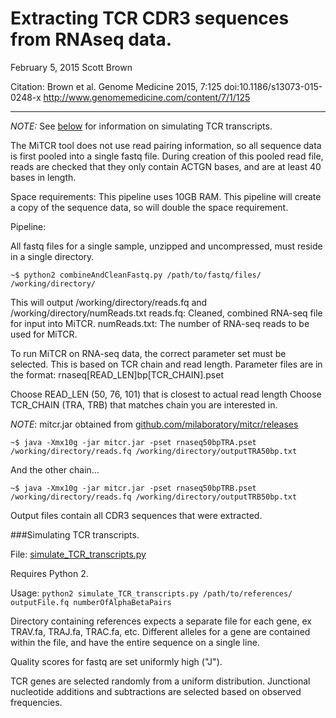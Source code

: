 Extracting TCR CDR3 sequences from RNAseq data.
===============================================

February 5, 2015
Scott Brown

Citation: Brown et al. Genome Medicine 2015, 7:125  doi:10.1186/s13073-015-0248-x
http://www.genomemedicine.com/content/7/1/125


--------------------------------------------------

*NOTE:* See [below](#simulateTCR) for information on simulating TCR transcripts.

The MiTCR tool does not use read pairing information, so all sequence data is first
pooled into a single fastq file. During creation of this pooled read file, reads
are checked that they only contain ACTGN bases, and are at least 40 bases in
length.

Space requirements:
This pipeline uses 10GB RAM.
This pipeline will create a copy of the sequence data, so will double the space requirement.

Pipeline:

All fastq files for a single sample, unzipped and uncompressed, must reside in a single directory.

`~$ python2 combineAndCleanFastq.py /path/to/fastq/files/ /working/directory/`

This will output /working/directory/reads.fq and /working/directory/numReads.txt
reads.fq: Cleaned, combined RNA-seq file for input into MiTCR.
numReads.txt: The number of RNA-seq reads to be used for MiTCR.

To run MiTCR on RNA-seq data, the correct parameter set must be selected. This
is based on TCR chain and read length. Parameter files are in the format:
rnaseq[READ_LEN]bp[TCR_CHAIN].pset

Choose READ_LEN (50, 76, 101) that is closest to actual read length
Choose TCR_CHAIN (TRA, TRB) that matches chain you are interested in.

*NOTE*: mitcr.jar obtained from [github.com/milaboratory/mitcr/releases](https://github.com/milaboratory/mitcr/releases)

`~$ java -Xmx10g -jar mitcr.jar -pset rnaseq50bpTRA.pset /working/directory/reads.fq /working/directory/outputTRA50bp.txt`

And the other chain...

`~$ java -Xmx10g -jar mitcr.jar -pset rnaseq50bpTRB.pset /working/directory/reads.fq /working/directory/outputTRB50bp.txt`

Output files contain all CDR3 sequences that were extracted.


<a name="simulateTCR"></a>
###Simulating TCR transcripts.

File: [simulate_TCR_transcripts.py](simulate_TCR_transcripts.py)

Requires Python 2.

Usage:
`python2 simulate_TCR_transcripts.py /path/to/references/ outputFile.fq numberOfAlphaBetaPairs`

Directory containing references expects a separate file for each gene, ex TRAV.fa, TRAJ.fa, TRAC.fa, etc. Different alleles for a gene are contained within the file, and have the entire sequence on a single line.

Quality scores for fastq are set uniformly high ("J").

TCR genes are selected randomly from a uniform distribution. Junctional nucleotide additions and subtractions are selected based on observed frequencies.
